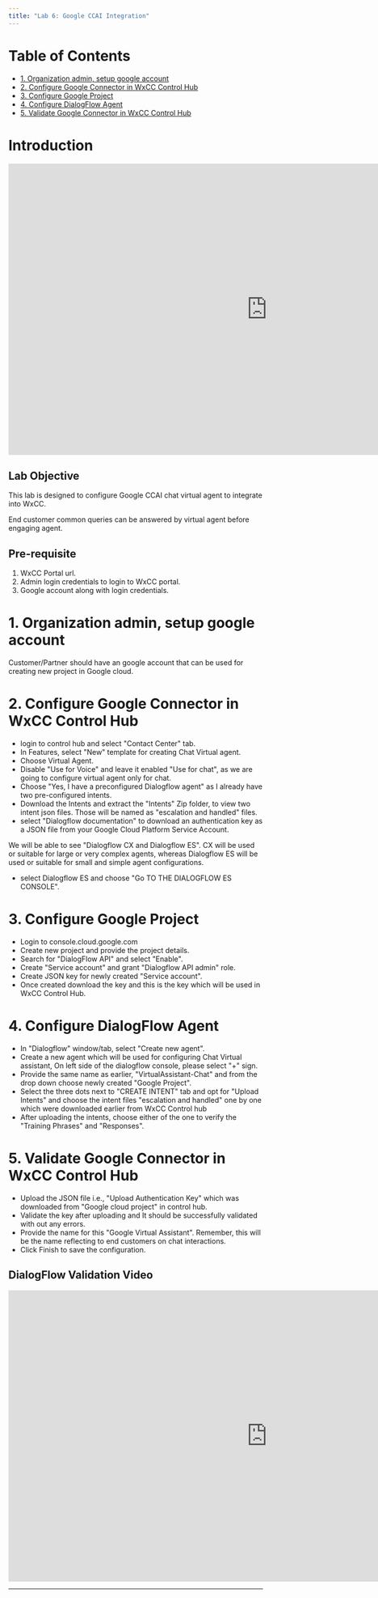 ```yaml
---
title: "Lab 6: Google CCAI Integration"
---
```


# Table of Contents

- [1. Organization admin, setup google account](#1-organization-admin-setup-google-account)
- [2. Configure Google Connector in WxCC Control Hub](#2-configure-google-connector-in-wxcc-control-hub)
- [3. Configure Google Project](#3-configure-google-project)
- [4. Configure DialogFlow Agent](#4-configure-dialogflow-agent)
- [5. Validate Google Connector in WxCC Control Hub](#5-validate-google-connector-in-wxcc-control-hub)

# Introduction
<iframe width="1024" height="576" src="https://youtube.com/embed/yto3w8pDrKs?rel=0" title="Google CCAI Integration" frameborder="0" allow="accelerometer; autoplay; clipboard-write; encrypted-media; gyroscope; picture-in-picture" allowfullscreen></iframe>

## Lab Objective

This lab is designed to configure Google CCAI chat virtual agent to integrate into WxCC.

End customer common queries can be answered by virtual agent before engaging agent.

## Pre-requisite

1. WxCC Portal url.
2. Admin login credentials to login to WxCC portal.
3. Google account along with login credentials.

# 1. Organization admin, setup google account

Customer/Partner should have an google account that can be used for creating new project in Google cloud.


# 2. Configure Google Connector in WxCC Control Hub

* login to control hub and select "Contact Center" tab.
* In Features, select "New" template for creating Chat Virtual agent.
* Choose Virtual Agent.
* Disable "Use for Voice" and leave it enabled "Use for chat", as we are going to configure virtual agent only for chat.
* Choose "Yes, I have a preconfigured Dialogflow agent" as I already have two pre-configured intents.
* Download the Intents and extract the "Intents" Zip folder, to view two intent json files. Those will be named as "escalation and handled" files.
* select "Dialogflow documentation" to download an authentication key as a JSON file from your Google Cloud Platform Service Account.

We will be able to see "Dialogflow CX and Dialogflow ES". CX will be used or suitable for large or very complex agents, whereas Dialogflow ES will be used or suitable for small and simple agent configurations.

* select Dialogflow ES and choose "Go TO THE DIALOGFLOW ES CONSOLE".


# 3. Configure Google Project

* Login to console.cloud.google.com
* Create new project and provide the project details.
* Search for "DialogFlow API" and select "Enable".
* Create "Service account" and grant "Dialogflow API admin" role.
* Create JSON key for newly created "Service account".
* Once created download the key and this is the key which will be used in WxCC Control Hub.


# 4. Configure DialogFlow Agent

* In "Dialogflow" window/tab, select "Create new agent". 
* Create a new agent which will be used for configuring Chat Virtual assistant, On left side of the dialogflow console, please select "+" sign.
* Provide the same name as earlier, "VirtualAssistant-Chat" and from the drop down choose newly created "Google Project".
* Select the three dots next to "CREATE INTENT" tab and opt for "Upload Intents" and choose the intent files "escalation and handled" one by one which were downloaded earlier from WxCC Control hub
* After uploading the intents, choose either of the one to verify the "Training Phrases" and "Responses".


# 5. Validate Google Connector in WxCC Control Hub

* Upload the JSON file i.e., "Upload Authentication Key" which was downloaded from "Google cloud project" in control hub.
* Validate the key after uploading and It should be successfully validated with out any errors.
* Provide the name for this "Google Virtual Assistant". Remember, this will be the name reflecting to end customers on chat interactions.
* Click Finish to save the configuration.

## DialogFlow Validation Video
<iframe width="1024" height="576" src="https://youtube.com/embed/SnxBo_gySIE?rel=0" title="DialogFlow Validation" frameborder="0" allow="accelerometer; autoplay; clipboard-write; encrypted-media; gyroscope; picture-in-picture" allowfullscreen></iframe>

---
